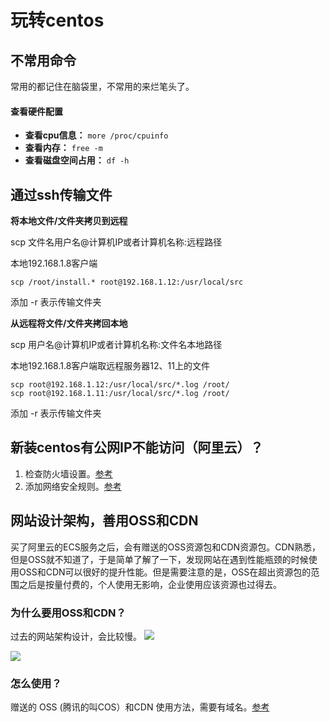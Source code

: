 # 玩转centos

## 不常用命令

常用的都记住在脑袋里，不常用的来烂笔头了。

#### 查看硬件配置

* **查看cpu信息：** `more /proc/cpuinfo `
* **查看内存：** `free -m`
* **查看磁盘空间占用：** `df -h`

## 通过ssh传输文件

**将本地文件/文件夹拷贝到远程**

scp 文件名用户名@计算机IP或者计算机名称:远程路径

本地192.168.1.8客户端
  
`scp /root/install.* root@192.168.1.12:/usr/local/src`

添加 -r 表示传输文件夹

**从远程将文件/文件夹拷回本地**

scp 用户名@计算机IP或者计算机名称:文件名本地路径

本地192.168.1.8客户端取远程服务器12、11上的文件

```
scp root@192.168.1.12:/usr/local/src/*.log /root/
scp root@192.168.1.11:/usr/local/src/*.log /root/
```

添加 -r 表示传输文件夹

## 新装centos有公网IP不能访问（阿里云）？

1. 检查防火墙设置。[参考](https://www.cnblogs.com/rainy-shurun/p/6195448.html)
2. 添加网络安全规则。[参考](https://help.aliyun.com/knowledge_detail/40596.html?spm=5176.10695662.1996646101.searchclickresult.672801fccvjRWb)


## 网站设计架构，善用OSS和CDN

买了阿里云的ECS服务之后，会有赠送的OSS资源包和CDN资源包。CDN熟悉，但是OSS就不知道了，于是简单了解了一下，发现网站在遇到性能瓶颈的时候使用OSS和CDN可以很好的提升性能。但是需要注意的是，OSS在超出资源包的范围之后是按量付费的，个人使用无影响，企业使用应该资源也过得去。

### 为什么要用OSS和CDN？

过去的网站架构设计，会比较慢。
![](http://ww1.sinaimg.cn/large/86c7c947gy1fmf4onh6alj20we0qwjtv.jpg)


![](http://ww1.sinaimg.cn/large/86c7c947gy1fmf4onek69j210w0uc78f.jpg)

### 怎么使用？

赠送的 OSS (腾讯的叫COS）和CDN 使用方法，需要有域名。[参考]( https://www.alibabacloud.com/help/zh/doc-detail/31936.htm)

